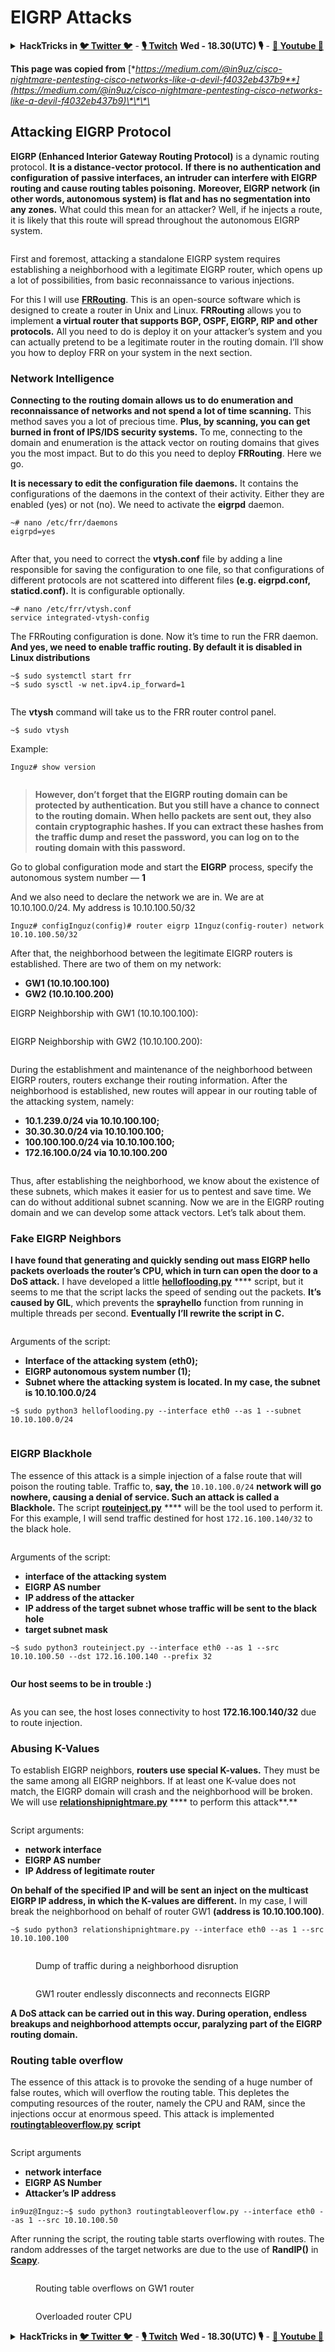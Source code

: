# EIGRP Attacks

<details>

<summary><strong>HackTricks in </strong><a href="https://twitter.com/carlospolopm"><strong>🐦 Twitter 🐦</strong></a> - <a href="https://www.twitch.tv/hacktricks_live/schedule"><strong>🎙️ Twitch</strong></a> <strong>Wed - 18.30(UTC) 🎙️</strong> - <a href="https://www.youtube.com/@hacktricks_LIVE"><strong>🎥 Youtube 🎥</strong></a></summary>

* Do you work in a **cybersecurity company**? Do you want to see your **company advertised in HackTricks**? or do you want to have access to the **latest version of the PEASS or download HackTricks in PDF**? Check the [**SUBSCRIPTION PLANS**](https://github.com/sponsors/carlospolop)!
* Discover [**The PEASS Family**](https://opensea.io/collection/the-peass-family), our collection of exclusive [**NFTs**](https://opensea.io/collection/the-peass-family)
* Get the [**official PEASS & HackTricks swag**](https://peass.creator-spring.com)
* **Join the** [**💬**](https://emojipedia.org/speech-balloon/) [**Discord group**](https://discord.gg/hRep4RUj7f) or the [**telegram group**](https://t.me/peass) or **follow** me on **Twitter** [**🐦**](https://github.com/carlospolop/hacktricks/tree/7af18b62b3bdc423e11444677a6a73d4043511e9/\[https:/emojipedia.org/bird/README.md)[**@carlospolopm**](https://twitter.com/carlospolopm)**.**
* **Share your hacking tricks by submitting PRs to the** [**hacktricks repo**](https://github.com/carlospolop/hacktricks) **and** [**hacktricks-cloud repo**](https://github.com/carlospolop/hacktricks-cloud).

</details>

**This page was copied from** [**https://medium.com/@in9uz/cisco-nightmare-pentesting-cisco-networks-like-a-devil-f4032eb437b9**](https://medium.com/@in9uz/cisco-nightmare-pentesting-cisco-networks-like-a-devil-f4032eb437b9)\*\*\*\*

## Attacking EIGRP Protocol <a href="#0f82" id="0f82"></a>

**EIGRP (Enhanced Interior Gateway Routing Protocol)** is a dynamic routing protocol. **It is a distance-vector protocol.** **If there is no authentication and configuration of passive interfaces, an intruder can interfere with EIGRP routing and cause routing tables poisoning.** **Moreover, EIGRP network (in other words, autonomous system) is flat and has no segmentation into any zones.** What could this mean for an attacker? Well, if he injects a route, it is likely that this route will spread throughout the autonomous EIGRP system.

<figure><img src="../../.gitbook/assets/image (25) (1).png" alt=""><figcaption></figcaption></figure>

First and foremost, attacking a standalone EIGRP system requires establishing a neighborhood with a legitimate EIGRP router, which opens up a lot of possibilities, from basic reconnaissance to various injections.

For this I will use [**FRRouting**](https://frrouting.org/). This is an open-source software which is designed to create a router in Unix and Linux. **FRRouting** allows you to implement **a virtual router that supports BGP, OSPF, EIGRP, RIP and other protocols.** All you need to do is deploy it on your attacker’s system and you can actually pretend to be a legitimate router in the routing domain. I’ll show you how to deploy FRR on your system in the next section.

### Network Intelligence <a href="#41e6" id="41e6"></a>

**Connecting to the routing domain allows us to do enumeration and reconnaissance of networks and not spend a lot of time scanning.** This method saves you a lot of precious time. **Plus, by scanning, you can get burned in front of IPS/IDS security systems.** To me, connecting to the domain and enumeration is the attack vector on routing domains that gives you the most impact. But to do this you need to deploy **FRRouting**. Here we go.

**It is necessary to edit the configuration file daemons.** It contains the configurations of the daemons in the context of their activity. Either they are enabled (yes) or not (no). We need to activate the **eigrpd** daemon.

```
~# nano /etc/frr/daemons
eigrpd=yes
```

<figure><img src="../../.gitbook/assets/image (15) (1).png" alt=""><figcaption></figcaption></figure>

After that, you need to correct the **vtysh.conf** file by adding a line responsible for saving the configuration to one file, so that configurations of different protocols are not scattered into different files **(e.g. eigrpd.conf, staticd.conf).** It is configurable optionally.

```
~# nano /etc/frr/vtysh.conf
service integrated-vtysh-config
```

The FRRouting configuration is done. Now it’s time to run the FRR daemon. **And yes, we need to enable traffic routing. By default it is disabled in Linux distributions**

```
~$ sudo systemctl start frr
~$ sudo sysctl -w net.ipv4.ip_forward=1
```

<figure><img src="../../.gitbook/assets/image (32).png" alt=""><figcaption></figcaption></figure>

The **vtysh** command will take us to the FRR router control panel.

```
~$ sudo vtysh
```

Example:

```
Inguz# show version
```

<figure><img src="../../.gitbook/assets/image (3) (2) (2).png" alt=""><figcaption></figcaption></figure>

> **However, don’t forget that the EIGRP routing domain can be protected by authentication. But you still have a chance to connect to the routing domain. When hello packets are sent out, they also contain cryptographic hashes. If you can extract these hashes from the traffic dump and reset the password, you can log on to the routing domain with this password.**

Go to global configuration mode and start the **EIGRP** process, specify the autonomous system number — **1**

And we also need to declare the network we are in. We are at 10.10.100.0/24. My address is 10.10.100.50/32

```
Inguz# configInguz(config)# router eigrp 1Inguz(config-router) network 10.10.100.50/32
```

After that, the neighborhood between the legitimate EIGRP routers is established. There are two of them on my network:

* **GW1 (10.10.100.100)**
* **GW2 (10.10.100.200)**

EIGRP Neighborship with GW1 (10.10.100.100):

<figure><img src="../../.gitbook/assets/image (5) (1) (2).png" alt=""><figcaption></figcaption></figure>

EIGRP Neighborship with GW2 (10.10.100.200):

<figure><img src="../../.gitbook/assets/image (30) (1).png" alt=""><figcaption></figcaption></figure>

During the establishment and maintenance of the neighborhood between EIGRP routers, routers exchange their routing information. After the neighborhood is established, new routes will appear in our routing table of the attacking system, namely:

* **10.1.239.0/24 via 10.10.100.100;**
* **30.30.30.0/24 via 10.10.100.100;**
* **100.100.100.0/24 via 10.10.100.100;**
* **172.16.100.0/24 via 10.10.100.200**

<figure><img src="../../.gitbook/assets/image (29) (1) (2).png" alt=""><figcaption></figcaption></figure>

Thus, after establishing the neighborhood, we know about the existence of these subnets, which makes it easier for us to pentest and save time. We can do without additional subnet scanning. Now we are in the EIGRP routing domain and we can develop some attack vectors. Let’s talk about them.

### Fake EIGRP Neighbors <a href="#51ee" id="51ee"></a>

**I have found that generating and quickly sending out mass EIGRP hello packets overloads the router’s CPU, which in turn can open the door to a DoS attack.** I have developed a little [**helloflooding.py**](https://github.com/in9uz/EIGRPWN/blob/main/helloflooding.py) \*\*\*\* script, but it seems to me that the script lacks the speed of sending out the packets. **It’s caused by GIL**, which prevents the **sprayhello** function from running in multiple threads per second. **Eventually I’ll rewrite the script in C.**

<figure><img src="../../.gitbook/assets/image (2) (6) (1).png" alt=""><figcaption></figcaption></figure>

Arguments of the script:

* **Interface of the attacking system (eth0);**
* **EIGRP autonomous system number (1);**
* **Subnet where the attacking system is located. In my case, the subnet is 10.10.100.0/24**

```
~$ sudo python3 helloflooding.py --interface eth0 --as 1 --subnet 10.10.100.0/24
```

<figure><img src="../../.gitbook/assets/image (26) (1).png" alt=""><figcaption></figcaption></figure>

### EIGRP Blackhole <a href="#5c04" id="5c04"></a>

The essence of this attack is a simple injection of a false route that will poison the routing table. Traffic to, **say, the** `10.10.100.0/24` **network will go nowhere, causing a denial of service. Such an attack is called a Blackhole.** The script [**routeinject.py**](https://github.com/in9uz/EIGRPWN/blob/main/routeinject.py) \*\*\*\* will be the tool used to perform it. For this example, I will send traffic destined for host `172.16.100.140/32` to the black hole.

<figure><img src="../../.gitbook/assets/image (16) (1).png" alt=""><figcaption></figcaption></figure>

Arguments of the script:

* **interface of the attacking system**
* **EIGRP AS number**
* **IP address of the attacker**
* **IP address of the target subnet whose traffic will be sent to the black hole**
* **target subnet mask**

```
~$ sudo python3 routeinject.py --interface eth0 --as 1 --src 10.10.100.50 --dst 172.16.100.140 --prefix 32
```

<figure><img src="../../.gitbook/assets/image (20) (1).png" alt=""><figcaption></figcaption></figure>

**Our host seems to be in trouble :)**

<figure><img src="../../.gitbook/assets/image (6) (1) (1).png" alt=""><figcaption></figcaption></figure>

As you can see, the host loses connectivity to host **172.16.100.140/32** due to route injection.

### Abusing K-Values <a href="#25aa" id="25aa"></a>

To establish EIGRP neighbors, **routers use special K-values.** They must be the same among all EIGRP neighbors. If at least one K-value does not match, the EIGRP domain will crash and the neighborhood will be broken. We will use [**relationshipnightmare.py**](https://github.com/in9uz/EIGRPWN/blob/main/relationshipnightmare.py) \*\*\*\* to perform this attack\*\*.\*\*

<figure><img src="../../.gitbook/assets/image (12) (2).png" alt=""><figcaption></figcaption></figure>

Script arguments:

* **network interface**
* **EIGRP AS number**
* **IP Address of legitimate router**

**On behalf of the specified IP and will be sent an inject on the multicast EIGRP IP address, in which the K-values are different.** In my case, I will break the neighborhood on behalf of router GW1 **(address is 10.10.100.100)**.

```
~$ sudo python3 relationshipnightmare.py --interface eth0 --as 1 --src 10.10.100.100
```

<figure><img src="../../.gitbook/assets/image (9) (1).png" alt=""><figcaption><p>Dump of traffic during a neighborhood disruption</p></figcaption></figure>

<figure><img src="../../.gitbook/assets/image (27) (1).png" alt=""><figcaption><p>GW1 router endlessly disconnects and reconnects EIGRP</p></figcaption></figure>

**A DoS attack can be carried out in this way. During operation, endless breakups and neighborhood attempts occur, paralyzing part of the EIGRP routing domain.**

### Routing table overflow <a href="#1d0c" id="1d0c"></a>

The essence of this attack is to provoke the sending of a huge number of false routes, which will overflow the routing table. This depletes the computing resources of the router, namely the CPU and RAM, since the injections occur at enormous speed. This attack is implemented [**routingtableoverflow.py**](https://github.com/in9uz/EIGRPWN/blob/main/routingtableoverflow.py) **script**

<figure><img src="../../.gitbook/assets/image (3) (4).png" alt=""><figcaption></figcaption></figure>

Script arguments

* **network interface**
* **EIGRP AS Number**
* **Attacker’s IP address**

```
in9uz@Inguz:~$ sudo python3 routingtableoverflow.py --interface eth0 --as 1 --src 10.10.100.50
```

After running the script, the routing table starts overflowing with routes. The random addresses of the target networks are due to the use of **RandIP()** in [**Scapy**](https://github.com/secdev/scapy).

<figure><img src="../../.gitbook/assets/image (4) (4).png" alt=""><figcaption><p>Routing table overflows on GW1 router</p></figcaption></figure>

<figure><img src="../../.gitbook/assets/image (21) (1).png" alt=""><figcaption><p>Overloaded router CPU</p></figcaption></figure>

<details>

<summary><strong>HackTricks in </strong><a href="https://twitter.com/carlospolopm"><strong>🐦 Twitter 🐦</strong></a> - <a href="https://www.twitch.tv/hacktricks_live/schedule"><strong>🎙️ Twitch</strong></a> <strong>Wed - 18.30(UTC) 🎙️</strong> - <a href="https://www.youtube.com/@hacktricks_LIVE"><strong>🎥 Youtube 🎥</strong></a></summary>

* Do you work in a **cybersecurity company**? Do you want to see your **company advertised in HackTricks**? or do you want to have access to the **latest version of the PEASS or download HackTricks in PDF**? Check the [**SUBSCRIPTION PLANS**](https://github.com/sponsors/carlospolop)!
* Discover [**The PEASS Family**](https://opensea.io/collection/the-peass-family), our collection of exclusive [**NFTs**](https://opensea.io/collection/the-peass-family)
* Get the [**official PEASS & HackTricks swag**](https://peass.creator-spring.com)
* **Join the** [**💬**](https://emojipedia.org/speech-balloon/) [**Discord group**](https://discord.gg/hRep4RUj7f) or the [**telegram group**](https://t.me/peass) or **follow** me on **Twitter** [**🐦**](https://github.com/carlospolop/hacktricks/tree/7af18b62b3bdc423e11444677a6a73d4043511e9/\[https:/emojipedia.org/bird/README.md)[**@carlospolopm**](https://twitter.com/carlospolopm)**.**
* **Share your hacking tricks by submitting PRs to the** [**hacktricks repo**](https://github.com/carlospolop/hacktricks) **and** [**hacktricks-cloud repo**](https://github.com/carlospolop/hacktricks-cloud).

</details>
